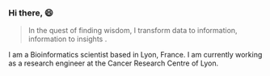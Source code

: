 ### Hi there, :smile:
<blockquote>
  <p> In the quest of finding wisdom, I transform data to information, information to insights .</p>
  <!-- <footer>—></footer> -->
</blockquote>

I am a Bioinformatics scientist based in Lyon, France. I am currently working as a research engineer at the Cancer Research Centre of Lyon.


